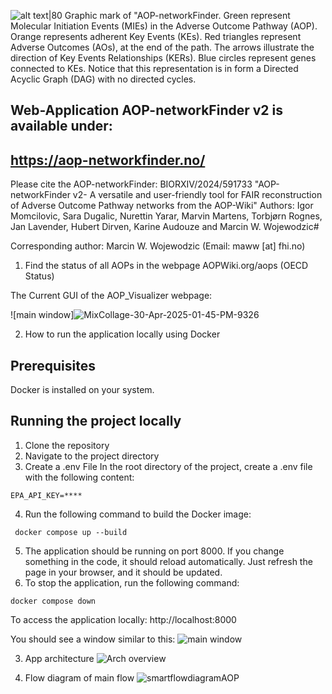 ![alt text|80](/images/AOP-networkFinder_for_paper.jpg)
Graphic mark of "AOP-networkFinder. Green represent Molecular Initiation Events (MIEs) in the Adverse Outcome Pathway (AOP). Orange represents adherent Key Events (KEs). Red triangles represent Adverse Outcomes (AOs), at the end of the path.
The arrows illustrate the direction of Key Events Relationships (KERs). Blue circles represent genes connected to KEs.
Notice that this representation is in form a Directed Acyclic Graph (DAG) with no directed cycles.


## Web-Application AOP-networkFinder v2 is available under:
## https://aop-networkfinder.no/

Please cite the AOP-networkFinder:
BIORXIV/2024/591733  "AOP-networkFinder v2- A versatile and user-friendly tool for FAIR reconstruction of Adverse Outcome Pathway networks from the AOP-Wiki"
Authors: Igor Momcilovic, Sara Dugalic, Nurettin Yarar, Marvin Martens, Torbjørn Rognes, Jan Lavender, Hubert Dirven, Karine Audouze and Marcin W. Wojewodzic#

Corresponding author: Marcin W. Wojewodzic (Email: maww [at] fhi.no)

1. Find the status of all AOPs in the webpage AOPWiki.org/aops (OECD Status)

The Current GUI of the AOP_Visualizer webpage:

![main window]![MixCollage-30-Apr-2025-01-45-PM-9326](https://github.com/user-attachments/assets/67fe1a2a-3e5d-4d01-8ff2-91882a056574)



2. How to run the application locally using Docker

## Prerequisites
Docker is installed on your system.

## Running the project locally
1. Clone the repository
2. Navigate to the project directory
3. Create a .env File
   In the root directory of the project, create a .env file with the following content:
```
EPA_API_KEY=****
```
4. Run the following command to build the Docker image:
```
 docker compose up --build     
 ```
5. The application should be running on port 8000. If you change something in the code, it should reload automatically. Just refresh the page in your browser, and it should be updated.
6. To stop the application, run the following command:
```
docker compose down
```


To access the application locally:
http://localhost:8000

You should see a window similar to this:
![main window](https://github.com/user-attachments/assets/6f0ef637-f6e9-4ff9-bca5-24796c8d45f3)


3. App architecture
   ![Arch overview](https://github.com/user-attachments/assets/424e287b-ddff-4af1-a892-68b98930c42f)

4. Flow diagram of main flow
   ![smartflowdiagramAOP](https://github.com/user-attachments/assets/a870fe79-06a9-4e3a-8b0e-60dbf9e2d62e)


   

